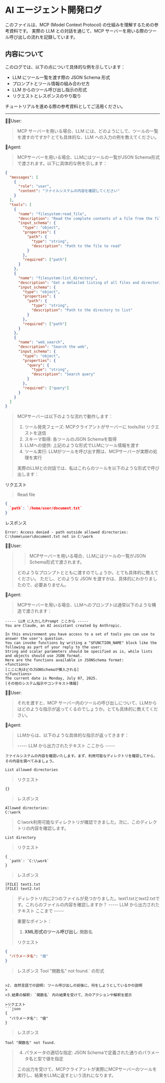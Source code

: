 # AI エージェント開発ログ

このファイルは、MCP (Model Context Protocol) の仕組みを理解するための参考資料です。
実際の LLM との対話を通じて、MCP サーバーを用いる際のツール呼び出しの流れを記録しています。

## 内容について

このログでは、以下の点について具体的な例を示しています：
- LLM にツール一覧を渡す際の JSON Schema 形式
- プロンプトとツール情報の組み合わせ方
- LLM からのツール呼び出し指示の形式
- リクエストとレスポンスのやり取り

チュートリアルを進める際の参考資料としてご活用ください。

---

🧑‍💻User:
>MCP サーバーを用いる場合、LLM には、どのようにして、ツールの一覧を渡すのですか?
とても具体的な、LLM への入力の例を教えてください。

🤖Agent:
>MCPサーバーを用いる場合、LLMにはツールの一覧がJSON Schema形式で渡されます。以下に具体的な例を示します：

```json
{
  "messages": [
    {
      "role": "user",
      "content": "ファイルシステムの内容を確認してください"
    }
  ],
  "tools": [
    {
      "name": "filesystem:read_file",
      "description": "Read the complete contents of a file from the file system. Handles various text encodings and provides detailed error messages if the file cannot be read.",
      "input_schema": {
        "type": "object",
        "properties": {
          "path": {
            "type": "string",
            "description": "Path to the file to read"
          }
        },
        "required": ["path"]
      }
    },
    {
      "name": "filesystem:list_directory",
      "description": "Get a detailed listing of all files and directories in a specified path.",
      "input_schema": {
        "type": "object",
        "properties": {
          "path": {
            "type": "string",
            "description": "Path to the directory to list"
          }
        },
        "required": ["path"]
      }
    },
    {
      "name": "web_search",
      "description": "Search the web",
      "input_schema": {
        "type": "object",
        "properties": {
          "query": {
            "type": "string",
            "description": "Search query"
          }
        },
        "required": ["query"]
      }
    }
  ]
}
```

>MCPサーバーは以下のような流れで動作します：
>
>1. ツール発見フェーズ: MCPクライアントがサーバーに tools/list リクエストを送信
>2. スキーマ取得: 各ツールのJSON Schemaを取得
>3. LLMへの提供: 上記のような形式でLLMにツール情報を渡す
>4. ツール実行: LLMがツールを呼び出す際は、MCPサーバーが実際の処理を実行
>
>実際のLLMとの対話では、私はこれらのツールを以下のような形式で呼び出します：


リクエスト
>Read file

```json
{
  `path`: `/home/user/document.txt`
}
```

レスポンス
```'
Error: Access denied - path outside allowed directories: C:\home\user\document.txt not in C:\work
```

🧑‍💻User:
>>MCPサーバーを用いる場合、LLMにはツールの一覧がJSON Schema形式で渡されます。
>
>どのようなプロンプトとともに渡すのでしょうか。とても具体的に教えてください。
>ただし、どのような JSON を渡すかは、具体的にわかりましたので、必要ありません。

🤖Agent:
>MCPサーバーを用いる場合、LLMへのプロンプトは通常以下のような構造で渡されます：
```
----- LLM に入力したPrompt ここから -----
You are Claude, an AI assistant created by Anthropic.

In this environment you have access to a set of tools you can use to answer the user's question.
You can invoke functions by writing a "$FUNCTION_NAME" block like the following as part of your reply to the user:
String and scalar parameters should be specified as is, while lists and objects should use JSON format.
Here are the functions available in JSONSchema format:
<functions>
[ここに先ほどのJSONSchemaが挿入される]
</functions>
The current date is Monday, July 07, 2025.
[その他のシステム指示やコンテキスト情報]
```

🧑‍💻User:
>それを渡すと、MCP サーバー内のツールの呼び出しについて、LLMからはどのような指示が返ってくるのでしょうか。とても具体的に教えてください。

🤖Agent:
>LLMからは、以下のような具体的な指示が返ってきます：
>
>----- LLM から出力されたテキスト ここから -----
```
ファイルシステムの内容を確認いたします。まず、利用可能なディレクトリを確認してから、その内容を調べてみましょう。
```
```
List allowed directories
```
>リクエスト
```
{}
```
>レスポンス
```
Allowed directories:
C:\work
```

>C:\work利用可能なディレクトリが確認できました。次に、このディレクトリの内容を確認します。
```
List directory
```
>リクエスト
```
{
  `path`: `C:\\work`
}
```
>レスポンス
```
[FILE] text1.txt
[FILE] text2.txt
```
>ディレクトリ内に2つのファイルが見つかりました。text1.txtとtext2.txtです。これらのファイルの内容を確認しますか？
>----- LLM から出力されたテキスト ここまで -----

>重要なポイント：
>
>1. **XML形式のツール呼び出し**: 
>関数名
>
>リクエスト
```json
{
  "パラメータ名": "値"
}
```
>レスポンス
Tool "関数名" not found.` の形式
```

>2. 自然言語での説明: ツール呼び出しの前後に、何をしようとしているかの説明
>
>3.結果の解釈: `関数名` 内の結果を受けて、次のアクションや解釈を提示

>リクエスト
```json
{
  "パラメータ名": "値"
}
```

>レスポンス
```
Tool "関数名" not found.
```

>4. パラメータの適切な指定: JSON Schemaで定義された通りのパラメータ名と型で値を指定
>
>この出力を受けて、MCPクライアントが実際にMCPサーバーのツールを実行し、結果をLLMに返すという流れになります。